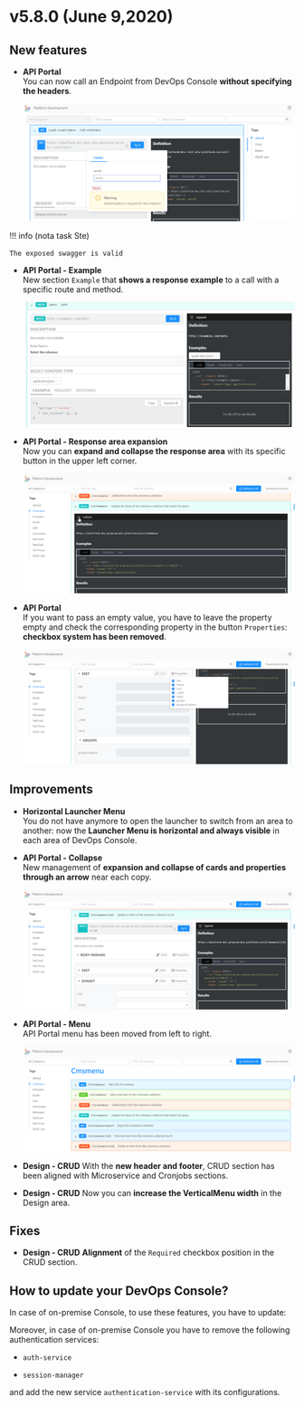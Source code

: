 # v5.8.0 (June 9,2020)

## New features

* **API Portal**        
    You can now call an Endpoint from DevOps Console **without specifying the headers**.

    ![API-portal-header](img/API-portal-header.png)

!!! info (nota task Ste)

    The exposed swagger is valid

* **API Portal - Example**        
    New section `Example` that **shows a response example** to a call with a specific route and method.

    ![APIportal-example](img/APIportal-example.png)

* **API Portal - Response area expansion**       
    Now you can **expand and collapse the response area** with its specific button in the upper left corner. 

    ![APIportal-response-area](img/APIportal-response-area.png)

* **API Portal**        
    If you want to pass an empty value, you have to leave the property empty and check the corresponding property in the button `Properties`: **checkbox system has been removed**.

    ![APIportal-checkbox](img/APIportal-checkbox.png)

## Improvements

* **Horizontal Launcher Menu**        
    You do not have anymore to open the launcher to switch from an area to another: now the **Launcher Menu is horizontal and always visible** in each area of DevOps Console.

* **API Portal - Collapse**        
    New management of **expansion and collapse of cards and properties through an arrow** near each copy.

    ![APIportal-collapse](img/APIportal-collapse.png)

* **API Portal - Menu**        
    API Portal menu has been moved from left to right.

    ![APIportal-menu](img/APIportal-menu.png)

* **Design - CRUD**
    With the **new header and footer**, CRUD section has been aligned with Microservice and Cronjobs sections.

* **Design - CRUD**
    Now you can **increase the VerticalMenu width** in the Design area.

## Fixes

* **Design - CRUD**
    **Alignment** of the `Required` checkbox position in the CRUD section.

## How to update your DevOps Console?

In case of on-premise Console, to use these features, you have to update:


Moreover, in case of on-premise Console you have to remove the following authentication services:

* `auth-service`

* `session-manager`

and add the new service `authentication-service` with its configurations.
